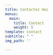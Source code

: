 ```yaml
---
title: Contactez moi
menus:
  main:
    title: Contact
    weight: 5
template: contact
subtitle: " "
img_path: ''

---
```

